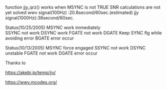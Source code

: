 function jjy_qrz() works when MSYNC is not TRUE
SNR calculations are not yet solved
  wwv signal(100Hz) :20.8second/60sec.(estimated) 
  jjy signal(1000Hz):38second/60sec.
  
Status(10/25/2005)
MSYNC  work immediately  
SSYNC  not work
DSYNC  work
FGATE  not work
DGATE  Keep SYNC flg while avoiding error
BGATE  error occur

Status(10/13/2005)
MSYNC  force engaged 
SSYNC  not work
DSYNC  unstable
FGATE  not work
DGATE  error occur

Thanks to

https://akebi.jp/temp/jjy/

https://wwv.mcodes.org/

